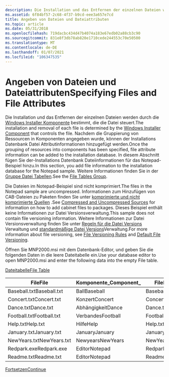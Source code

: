 ```yaml
---
description: Die Installation und das Entfernen der einzelnen Dateien werden durch die Windows Installer Komponente bestimmt, die die Datei steuert.
ms.assetid: 6f84bf57-2c68-4f37-b9cd-eee3a657e7cd
title: Angeben von Dateien und Dateiattributen
ms.topic: article
ms.date: 05/31/2018
ms.openlocfilehash: 719dacbc434d47b4074a183e67edb02a88cb3c90
ms.sourcegitcommit: 831e8f3db78ab820e1710cede244553c70e50500
ms.translationtype: MT
ms.contentlocale: de-DE
ms.lasthandoff: 01/07/2021
ms.locfileid: "106347535"
---
```

# <a name="specifying-files-and-file-attributes"></a><span data-ttu-id="fb6e7-103">Angeben von Dateien und Dateiattributen</span><span class="sxs-lookup"><span data-stu-id="fb6e7-103">Specifying Files and File Attributes</span></span>

<span data-ttu-id="fb6e7-104">Die Installation und das Entfernen der einzelnen Dateien werden durch die [Windows Installer Komponente](windows-installer-components.md) bestimmt, die die Datei steuert.</span><span class="sxs-lookup"><span data-stu-id="fb6e7-104">The installation and removal of each file is determined by the [Windows Installer Component](windows-installer-components.md) that controls the file.</span></span> <span data-ttu-id="fb6e7-105">Nachdem die Gruppierung von Ressourcen in Komponenten angegeben wurde, können der Installations Datenbank Datei Attributinformationen hinzugefügt werden.</span><span class="sxs-lookup"><span data-stu-id="fb6e7-105">Once the grouping of resources into components has been specified, file attribute information can be added to the installation database.</span></span> <span data-ttu-id="fb6e7-106">In diesem Abschnitt fügen Sie der-Installations Datenbank Dateiinformationen für das Notepad-Beispiel hinzu.</span><span class="sxs-lookup"><span data-stu-id="fb6e7-106">In this section, you add file information to the installation database for the Notepad sample.</span></span> <span data-ttu-id="fb6e7-107">Weitere Informationen finden Sie in der [Gruppe Datei Tabellen](file-tables-group.md).</span><span class="sxs-lookup"><span data-stu-id="fb6e7-107">See the [File Tables Group](file-tables-group.md).</span></span>

<span data-ttu-id="fb6e7-108">Die Dateien im Notepad-Beispiel sind nicht komprimiert.</span><span class="sxs-lookup"><span data-stu-id="fb6e7-108">The files in the Notepad sample are uncompressed.</span></span> <span data-ttu-id="fb6e7-109">Informationen zum Hinzufügen von CAB-Dateien zu Paketen finden Sie unter [komprimierte und nicht komprimierte Quellen](compressed-and-uncompressed-sources.md) .</span><span class="sxs-lookup"><span data-stu-id="fb6e7-109">See [Compressed and Uncompressed Sources](compressed-and-uncompressed-sources.md) for information on how to add cabinet files to packages.</span></span> <span data-ttu-id="fb6e7-110">Dieses Beispiel enthält keine Informationen zur Datei Versionsverwaltung.</span><span class="sxs-lookup"><span data-stu-id="fb6e7-110">This sample does not contain file versioning information.</span></span> <span data-ttu-id="fb6e7-111">Weitere Informationen zur Datei Versionsverwaltung finden Sie unter [Regeln für die Datei Versions](file-versioning-rules.md) Verwaltung und [standardmäßige Datei Versions](default-file-versioning.md)Verwaltung.</span><span class="sxs-lookup"><span data-stu-id="fb6e7-111">For more information about file versioning, see [File Versioning Rules](file-versioning-rules.md) and [Default File Versioning](default-file-versioning.md).</span></span>

<span data-ttu-id="fb6e7-112">Öffnen Sie MNP2000.msi mit dem Datenbank-Editor, und geben Sie die folgenden Daten in die leere Dateitabelle ein.</span><span class="sxs-lookup"><span data-stu-id="fb6e7-112">Use your database editor to open MNP2000.msi and enter the following data into the empty File table.</span></span>

[<span data-ttu-id="fb6e7-113">Dateitabelle</span><span class="sxs-lookup"><span data-stu-id="fb6e7-113">File Table</span></span>](file-table.md)



| <span data-ttu-id="fb6e7-114">File</span><span class="sxs-lookup"><span data-stu-id="fb6e7-114">File</span></span>         | <span data-ttu-id="fb6e7-115">Komponente\_</span><span class="sxs-lookup"><span data-stu-id="fb6e7-115">Component\_</span></span> | <span data-ttu-id="fb6e7-116">FileName</span><span class="sxs-lookup"><span data-stu-id="fb6e7-116">FileName</span></span>     | <span data-ttu-id="fb6e7-117">FileSize</span><span class="sxs-lookup"><span data-stu-id="fb6e7-117">FileSize</span></span> | <span data-ttu-id="fb6e7-118">Version</span><span class="sxs-lookup"><span data-stu-id="fb6e7-118">Version</span></span> | <span data-ttu-id="fb6e7-119">Sprache</span><span class="sxs-lookup"><span data-stu-id="fb6e7-119">Language</span></span> | <span data-ttu-id="fb6e7-120">Attribute</span><span class="sxs-lookup"><span data-stu-id="fb6e7-120">Attributes</span></span> | <span data-ttu-id="fb6e7-121">Sequenz</span><span class="sxs-lookup"><span data-stu-id="fb6e7-121">Sequence</span></span> |
|--------------|-------------|--------------|----------|---------|----------|------------|----------|
| <span data-ttu-id="fb6e7-122">Baseball.txt</span><span class="sxs-lookup"><span data-stu-id="fb6e7-122">Baseball.txt</span></span> | <span data-ttu-id="fb6e7-123">Ball</span><span class="sxs-lookup"><span data-stu-id="fb6e7-123">Baseball</span></span>    | <span data-ttu-id="fb6e7-124">Baseball.txt</span><span class="sxs-lookup"><span data-stu-id="fb6e7-124">Baseball.txt</span></span> | <span data-ttu-id="fb6e7-125">1000</span><span class="sxs-lookup"><span data-stu-id="fb6e7-125">1000</span></span>     |         |          | <span data-ttu-id="fb6e7-126">0</span><span class="sxs-lookup"><span data-stu-id="fb6e7-126">0</span></span>          | <span data-ttu-id="fb6e7-127">1</span><span class="sxs-lookup"><span data-stu-id="fb6e7-127">1</span></span>        |
| <span data-ttu-id="fb6e7-128">Concert.txt</span><span class="sxs-lookup"><span data-stu-id="fb6e7-128">Concert.txt</span></span>  | <span data-ttu-id="fb6e7-129">Konzert</span><span class="sxs-lookup"><span data-stu-id="fb6e7-129">Concert</span></span>     | <span data-ttu-id="fb6e7-130">Concert.txt</span><span class="sxs-lookup"><span data-stu-id="fb6e7-130">Concert.txt</span></span>  | <span data-ttu-id="fb6e7-131">1000</span><span class="sxs-lookup"><span data-stu-id="fb6e7-131">1000</span></span>     |         |          | <span data-ttu-id="fb6e7-132">0</span><span class="sxs-lookup"><span data-stu-id="fb6e7-132">0</span></span>          | <span data-ttu-id="fb6e7-133">1</span><span class="sxs-lookup"><span data-stu-id="fb6e7-133">1</span></span>        |
| <span data-ttu-id="fb6e7-134">Dance.txt</span><span class="sxs-lookup"><span data-stu-id="fb6e7-134">Dance.txt</span></span>    | <span data-ttu-id="fb6e7-135">Abhängigkeit</span><span class="sxs-lookup"><span data-stu-id="fb6e7-135">Dance</span></span>       | <span data-ttu-id="fb6e7-136">Dance.txt</span><span class="sxs-lookup"><span data-stu-id="fb6e7-136">Dance.txt</span></span>    | <span data-ttu-id="fb6e7-137">1000</span><span class="sxs-lookup"><span data-stu-id="fb6e7-137">1000</span></span>     |         |          | <span data-ttu-id="fb6e7-138">0</span><span class="sxs-lookup"><span data-stu-id="fb6e7-138">0</span></span>          | <span data-ttu-id="fb6e7-139">1</span><span class="sxs-lookup"><span data-stu-id="fb6e7-139">1</span></span>        |
| <span data-ttu-id="fb6e7-140">Football.txt</span><span class="sxs-lookup"><span data-stu-id="fb6e7-140">Football.txt</span></span> | <span data-ttu-id="fb6e7-141">Verbandes</span><span class="sxs-lookup"><span data-stu-id="fb6e7-141">Football</span></span>    | <span data-ttu-id="fb6e7-142">Football.txt</span><span class="sxs-lookup"><span data-stu-id="fb6e7-142">Football.txt</span></span> | <span data-ttu-id="fb6e7-143">1000</span><span class="sxs-lookup"><span data-stu-id="fb6e7-143">1000</span></span>     |         |          | <span data-ttu-id="fb6e7-144">0</span><span class="sxs-lookup"><span data-stu-id="fb6e7-144">0</span></span>          | <span data-ttu-id="fb6e7-145">1</span><span class="sxs-lookup"><span data-stu-id="fb6e7-145">1</span></span>        |
| <span data-ttu-id="fb6e7-146">Help.txt</span><span class="sxs-lookup"><span data-stu-id="fb6e7-146">Help.txt</span></span>     | <span data-ttu-id="fb6e7-147">Hilfe</span><span class="sxs-lookup"><span data-stu-id="fb6e7-147">Help</span></span>        | <span data-ttu-id="fb6e7-148">Help.txt</span><span class="sxs-lookup"><span data-stu-id="fb6e7-148">Help.txt</span></span>     | <span data-ttu-id="fb6e7-149">1000</span><span class="sxs-lookup"><span data-stu-id="fb6e7-149">1000</span></span>     |         |          | <span data-ttu-id="fb6e7-150">0</span><span class="sxs-lookup"><span data-stu-id="fb6e7-150">0</span></span>          | <span data-ttu-id="fb6e7-151">1</span><span class="sxs-lookup"><span data-stu-id="fb6e7-151">1</span></span>        |
| <span data-ttu-id="fb6e7-152">January.txt</span><span class="sxs-lookup"><span data-stu-id="fb6e7-152">January.txt</span></span>  | <span data-ttu-id="fb6e7-153">January</span><span class="sxs-lookup"><span data-stu-id="fb6e7-153">January</span></span>     | <span data-ttu-id="fb6e7-154">January.txt</span><span class="sxs-lookup"><span data-stu-id="fb6e7-154">January.txt</span></span>  | <span data-ttu-id="fb6e7-155">1000</span><span class="sxs-lookup"><span data-stu-id="fb6e7-155">1000</span></span>     |         |          | <span data-ttu-id="fb6e7-156">0</span><span class="sxs-lookup"><span data-stu-id="fb6e7-156">0</span></span>          | <span data-ttu-id="fb6e7-157">1</span><span class="sxs-lookup"><span data-stu-id="fb6e7-157">1</span></span>        |
| <span data-ttu-id="fb6e7-158">NewYears.txt</span><span class="sxs-lookup"><span data-stu-id="fb6e7-158">NewYears.txt</span></span> | <span data-ttu-id="fb6e7-159">Newyears</span><span class="sxs-lookup"><span data-stu-id="fb6e7-159">NewYears</span></span>    | <span data-ttu-id="fb6e7-160">NewYears.txt</span><span class="sxs-lookup"><span data-stu-id="fb6e7-160">NewYears.txt</span></span> | <span data-ttu-id="fb6e7-161">1000</span><span class="sxs-lookup"><span data-stu-id="fb6e7-161">1000</span></span>     |         |          | <span data-ttu-id="fb6e7-162">0</span><span class="sxs-lookup"><span data-stu-id="fb6e7-162">0</span></span>          | <span data-ttu-id="fb6e7-163">1</span><span class="sxs-lookup"><span data-stu-id="fb6e7-163">1</span></span>        |
| <span data-ttu-id="fb6e7-164">Redpark.exe</span><span class="sxs-lookup"><span data-stu-id="fb6e7-164">Redpark.exe</span></span>  | <span data-ttu-id="fb6e7-165">Editor</span><span class="sxs-lookup"><span data-stu-id="fb6e7-165">Notepad</span></span>     | <span data-ttu-id="fb6e7-166">Redpark.exe</span><span class="sxs-lookup"><span data-stu-id="fb6e7-166">Redpark.exe</span></span>  | <span data-ttu-id="fb6e7-167">45328</span><span class="sxs-lookup"><span data-stu-id="fb6e7-167">45328</span></span>    |         |          | <span data-ttu-id="fb6e7-168">0</span><span class="sxs-lookup"><span data-stu-id="fb6e7-168">0</span></span>          | <span data-ttu-id="fb6e7-169">1</span><span class="sxs-lookup"><span data-stu-id="fb6e7-169">1</span></span>        |
| <span data-ttu-id="fb6e7-170">Readme.txt</span><span class="sxs-lookup"><span data-stu-id="fb6e7-170">Readme.txt</span></span>   | <span data-ttu-id="fb6e7-171">Editor</span><span class="sxs-lookup"><span data-stu-id="fb6e7-171">Notepad</span></span>     | <span data-ttu-id="fb6e7-172">Readme.txt</span><span class="sxs-lookup"><span data-stu-id="fb6e7-172">Readme.txt</span></span>   | <span data-ttu-id="fb6e7-173">1000</span><span class="sxs-lookup"><span data-stu-id="fb6e7-173">1000</span></span>     |         |          | <span data-ttu-id="fb6e7-174">0</span><span class="sxs-lookup"><span data-stu-id="fb6e7-174">0</span></span>          | <span data-ttu-id="fb6e7-175">1</span><span class="sxs-lookup"><span data-stu-id="fb6e7-175">1</span></span>        |



 

[<span data-ttu-id="fb6e7-176">Fortsetzen</span><span class="sxs-lookup"><span data-stu-id="fb6e7-176">Continue</span></span>](specifying-source-media.md)

 

 



